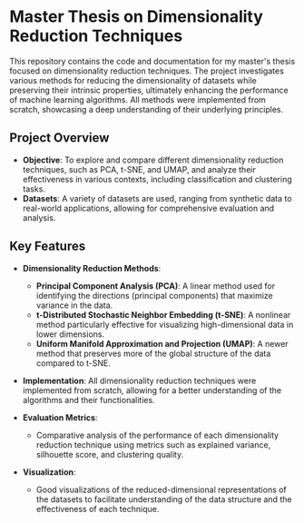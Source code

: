 # Master Thesis on Dimensionality Reduction Techniques

This repository contains the code and documentation for my master's thesis focused on dimensionality reduction techniques. The project investigates various methods for reducing the dimensionality of datasets while preserving their intrinsic properties, ultimately enhancing the performance of machine learning algorithms. All methods were implemented from scratch, showcasing a deep understanding of their underlying principles.

## Project Overview

- **Objective**: To explore and compare different dimensionality reduction techniques, such as PCA, t-SNE, and UMAP, and analyze their effectiveness in various contexts, including classification and clustering tasks.
- **Datasets**: A variety of datasets are used, ranging from synthetic data to real-world applications, allowing for comprehensive evaluation and analysis.

## Key Features

- **Dimensionality Reduction Methods**:
  - **Principal Component Analysis (PCA)**: A linear method used for identifying the directions (principal components) that maximize variance in the data.
  - **t-Distributed Stochastic Neighbor Embedding (t-SNE)**: A nonlinear method particularly effective for visualizing high-dimensional data in lower dimensions.
  - **Uniform Manifold Approximation and Projection (UMAP)**: A newer method that preserves more of the global structure of the data compared to t-SNE.

- **Implementation**: All dimensionality reduction techniques were implemented from scratch, allowing for a better understanding of the algorithms and their functionalities.

- **Evaluation Metrics**:
  - Comparative analysis of the performance of each dimensionality reduction technique using metrics such as explained variance, silhouette score, and clustering quality.

- **Visualization**:
  - Good visualizations of the reduced-dimensional representations of the datasets to facilitate understanding of the data structure and the effectiveness of each technique.
